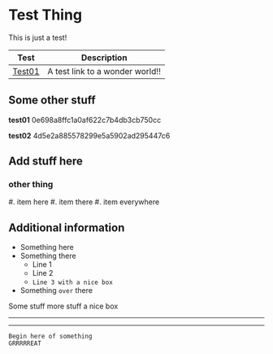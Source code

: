 Test Thing
==========

This is just a test!

Test | Description
-----|---------------
[Test01](https://www.osburn.com/) | A test link to a wonder world!!

## Some other stuff

**test01**
0e698a8ffc1a0af622c7b4db3cb750cc

**test02**
4d5e2a885578299e5a5902ad295447c6

Add stuff here
--------------

### other thing

#. item here
#. item there
#. item everywhere

## Additional information

* Something here
* Something there
  * Line 1
  * Line 2
  * `Line 3 with a nice box`
* Something `over` there

 Some stuff
 more stuff
 a nice box

----------------
----------------

```
Begin here of something
GRRRRREAT
```
